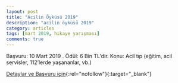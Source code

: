 ```yaml
---
layout: post
title: "Acilin Öyküsü 2019"
description: "acilin öyküsü 2019"
category: articles
tags: [mart 2019, hikaye yarışması]
comments: true
---
```


Başvuru: 10 Mart 2019 . Ödül: 6 Bin TL'dir.
Konu: Acil tıp (eğitim, acil servisler, 112’lerde yaşananlar, vb.)

[Detaylar ve Başvuru için](http://www.atuder.org.tr/atuderData/Uploads/files/acilin%20%C3%B6yk%C3%BCs%C3%BC%20%C5%9Fartname-2019.pdf?utm_source=edebiyatyarismalari.com&utm_medium=affiliate){:rel="nofollow"}{:target="_blank"}